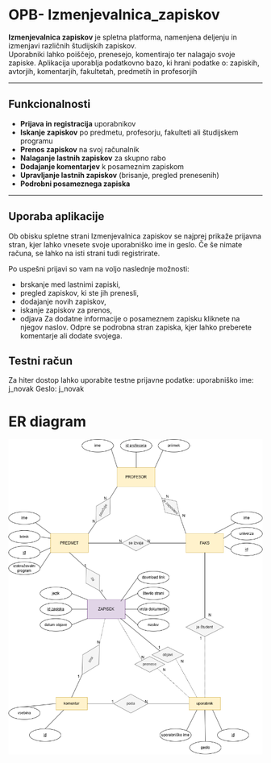 # OPB- Izmenjevalnica_zapiskov

**Izmenjevalnica zapiskov** je spletna platforma, namenjena deljenju in izmenjavi različnih študijskih zapiskov.  
Uporabniki lahko poiščejo, prenesejo, komentirajo ter nalagajo svoje zapiske.
Aplikacija uporablja podatkovno bazo, ki hrani podatke o: zapiskih, avtorjih, komentarjih, fakultetah, predmetih in profesorjih  

---

## Funkcionalnosti
- **Prijava in registracija** uporabnikov
- **Iskanje zapiskov** po predmetu, profesorju, fakulteti ali študijskem programu  
- **Prenos zapiskov** na svoj računalnik  
- **Nalaganje lastnih zapiskov** za skupno rabo  
- **Dodajanje komentarjev** k posameznim zapiskom  
- **Upravljanje lastnih zapiskov** (brisanje, pregled prenesenih)  
- **Podrobni posameznega zapiska**

---

## Uporaba aplikacije
Ob obisku spletne strani Izmenjevalnica zapiskov se najprej prikaže prijavna stran, kjer lahko vnesete svoje uporabniško ime in geslo.
Če še nimate računa, se lahko na isti strani tudi registrirate.

Po uspešni prijavi so vam na voljo naslednje možnosti:
 - brskanje med lastnimi zapiski,
 - pregled zapiskov, ki ste jih prenesli,
 - dodajanje novih zapiskov,
 - iskanje zapiskov za prenos,
 - odjava
Za dodatne informacije o posameznem zapisku kliknete na njegov naslov.
Odpre se podrobna stran zapiska, kjer lahko preberete komentarje ali dodate svojega.


##  Testni račun

Za hiter dostop lahko uporabite testne prijavne podatke:
uporabniško ime: j_novak
Geslo: j_novak



# ER diagram
![ER diagram:](projektna_zapiski.png)
